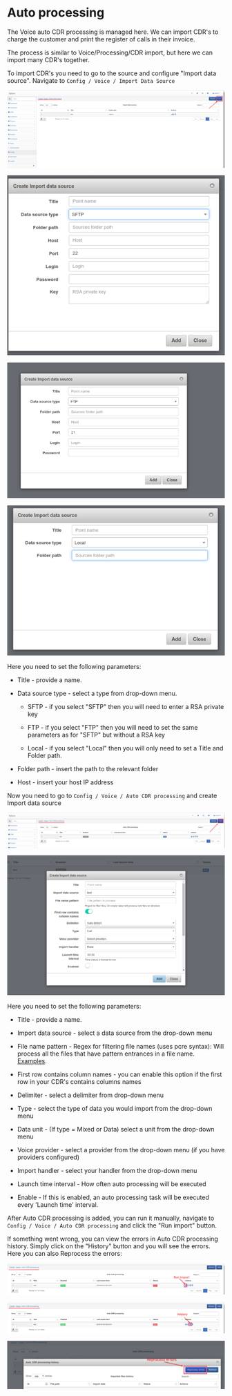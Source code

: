 Auto processing
==========

The Voice auto CDR processing is managed here. We can import CDR's to charge the customer and print the register of calls in their invoice.

The process is similar to Voice/Processing/CDR import, but here we can import many CDR's together.

To import CDR's you need to go to the source and configure "Import data source".  Navigate to `Config / Voice / Import Data Source`

![Import](1.png)

![Import](9.png)

![Import](2.png)

![Import](8.png)

Here you need to set the following parameters:

  * Title - provide a name.

  * Data source type - select a type from drop-down menu.

    * SFTP - if you select "SFTP" then you will need to enter a RSA private key

    * FTP - if you select "FTP" then you will need to set the same parameters as for "SFTP" but without a RSA key

    * Local - if you select "Local" then you will only need to set a Title and Folder path.

  * Folder path - insert the path to the relevant folder

  * Host - insert your host IP address

Now you need to go to `Config / Voice / Auto CDR processing` and create Import data source

![Import](3.png)

![Import](4.png)

Here you need to set the following parameters:

  * Title - provide a name.

  * Import data source - select a data source from the drop-down menu

  * File name pattern - Regex for filtering file names (uses pcre syntax):
    Will process all the files that have pattern entrances in a file name. [Examples](voice/auto_cdr_processing/examples/examples.md).

  * First row contains column names - you can enable this option if the first row in your CDR's contains columns names

  * Delimiter - select a delimiter from drop-down menu

  * Type - select the type of data you would import from the drop-down menu

  * Data unit - (If type = Mixed or Data) select a unit from the drop-down menu

  * Voice provider - select a provider from the drop-down menu (if you have providers configured)

  * Import handler - select your handler from the drop-down menu

  * Launch time interval - How often auto processing will be executed

  * Enable - If this is enabled, an auto processing task  will be executed every 'Launch time' interval.

After Auto CDR processing is added, you can run it manually, navigate to `Config / Voice / Auto CDR processing` and click the "Run import" button.

If something went wrong, you can view the errors in Auto CDR processing history. Simply click on the "History" button and you will see the errors. Here you can also Reprocess the errors:

![Import](5.png)

![Import](6.png)

![Import](7.png)
